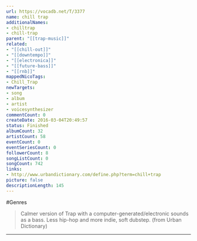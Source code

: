 ```yaml
---
url: https://vocadb.net/T/3377
name: chill trap
additionalNames: 
- chilltrap
- chill-trap
parent: "[[trap-music]]"
related:
- "[[chill-out]]"
- "[[downtempo]]"
- "[[electronica]]"
- "[[future-bass]]"
- "[[rnb]]"
mappedNicoTags:
- Chill_Trap
newTargets:
- song
- album
- artist
- voicesynthesizer
commentCount: 0
createDate: 2016-03-04T20:49:57
status: Finished
albumCount: 32
artistCount: 58
eventCount: 0
eventSeriesCount: 0
followerCount: 8
songListCount: 0
songCount: 742
links: 
- http://www.urbandictionary.com/define.php?term=chill+trap
picture: false
descriptionLength: 145
---
```


#Genres

>Calmer version of Trap with a computer-generated/electronic sounds as a bass. Less hip-hop and more indie, soft dubstep. (from Urban Dictionary)

---


